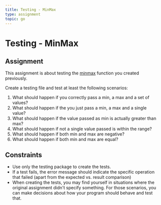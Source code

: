 ```yaml
---
title: Testing - MinMax
type: assignment
topic: go
---
```


# Testing - MinMax

## Assignment

This assignment is about testing the [minmax](./go-as-minmax.md) function you created previously.

Create a testing file and test at least the following scenarios:

1. What should happen if you correctly pass a min, a max and a set of values?
2. What should happen if the you just pass a min, a max and a single value?
3. What should happen if the value passed as min is actually greater than max?
4. What should happen if not a single value passed is within the range?
5. What should happen if both min and max are negative?
6. What should happen if both min and max are equal?

## Constraints

- Use only the testing package to create the tests.
- If a test fails, the error message should indicate the specific operation that failed (apart from the expected vs. result comparison)
- When creating the tests, you may find yourself in situations where the original assignment didn't specify something. For those scenarios, you can make decisions about how your program should behave and test that.
